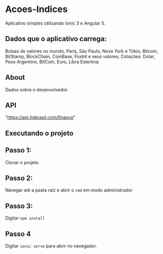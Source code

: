 # Acoes-Indices

Aplicativo simples utilizando Ionic 3 e Angular 5.

## Dados que o aplicativo carrega:

Bolsas de valores no mundo, Paris, São Paulo, Nova York e Tókio;
Bitcoin, BitStamp, BlockChain, CoinBase, Foxbit e seus valores;
Cotações: Dolar, Peso Argentino, BitCoin, Euro, Libra Esterlina;

## About

Dados sobre o desenvolvedor.

## API

"https://api.hgbrasil.com/finance"

## Executando o projeto

## Passo 1:

Clonar o projeto

## Passo 2:

Navegar até a pasta raíz e abrir o `cmd` em modo administrador

## Passo 3:

Digitar `npm install`

## Passo 4

Digitar `ionic serve` para abrir no navegador.
